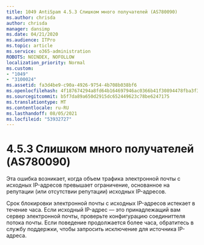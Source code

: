 ```yaml
---
title: 1049 AntiSpam 4.5.3 Слишком много получателей (AS780090)
ms.author: chrisda
author: chrisda
manager: dansimp
ms.date: 04/21/2020
ms.audience: ITPro
ms.topic: article
ms.service: o365-administration
ROBOTS: NOINDEX, NOFOLLOW
localization_priority: Normal
ms.custom:
- "1049"
- "3100024"
ms.assetid: fa3d4be9-c90a-4926-9754-4b708b038bf6
ms.openlocfilehash: 4f187674294a8fd64b164697946ac0366b41f30894478fba3f37843730f445d8
ms.sourcegitcommit: b5f7da89a650d2915dc652449623c78be6247175
ms.translationtype: MT
ms.contentlocale: ru-RU
ms.lasthandoff: 08/05/2021
ms.locfileid: "53932727"
---
```

# <a name="453-too-many-recipients-as780090"></a>4.5.3 Слишком много получателей (AS780090)

Эта ошибка возникает, когда объем трафика электронной почты с исходных IP-адресов превышает ограничение, основанное на репутации (или отсутствии репутации) исходных IP-адресов.

Срок блокировки электронной почты с исходных IP-адресов истекает в течение часа. Если исходный IP-адрес — это принадлежащий вам сервер электронной почты, проверьте конфигурацию соединиттеля потока почты. Если поведение продолжается более часа, обратитесь в службу поддержки, чтобы запросить исключение для источника IP-адреса.
